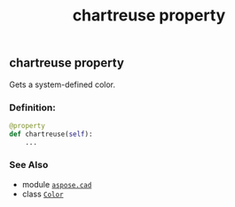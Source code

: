 ﻿---
title: chartreuse property
second_title: Aspose.CAD for Python via .NET API References
description: 
type: docs
weight: 300
url: /aspose.cad/color/chartreuse/
is_root: false
---

## chartreuse property


Gets a system-defined color.
### Definition:
```python
@property
def chartreuse(self):
    ...
```

### See Also
* module [`aspose.cad`](../../)
* class [`Color`](/cad/python-net/aspose.cad/color)
